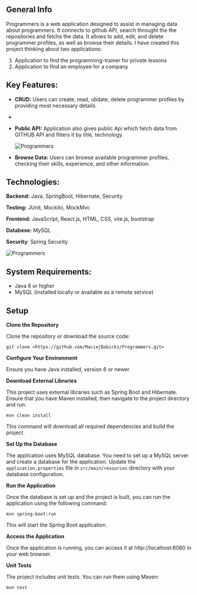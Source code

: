 ## General Info

Programmers is a web application designed to assist in managing data about programmers. It connects to github API, search throught the the repositories and fetchs the data. It allows to add, edit, and delete programmer profiles, as well as browse their details. 
I have created this project thinking about two applications:
1) Application to find the programming-trainer for private lessons
2) Application to find an employee for a company

## Key Features:

- **CRUD:** Users can create, read, ubdate, delete programmer profiles by providing most necessary details.
- 
- **Public API:** Application also gives public Api which fetch data from GITHUB API and filters it by title, technology.
  
  ![Programmers](http://ec2-3-126-250-109.eu-central-1.compute.amazonaws.com:81/Programmers/)

- **Browse Data:** Users can browse available programmer profiles, checking their skills, experience, and other information.

## Technologies:

**Backend:** Java, SpringBoot, Hibernate, Security

**Testing:** JUnit, Mockito, MockMvc

**Frontend:** JavaScript, React.js, HTML, CSS, vite.js, bootstrap 

**Databese:** MySQL

**Security**: Spring Security


![Programmers](https://github.com/MaciejBabicki/Programmers/assets/123827748/c271de49-bc31-4677-a039-b11874ff387e)

## System Requirements:

- Java 8 or higher
- MySQL (installed locally or available as a remote service)

## Setup
**Clone the Repository**

Clone the repository or download the source code:
```
git clone <https://github.com/MaciejBabicki/Programmers.git>
```
**Configure Your Environment**

Ensure you have Java installed, version 8 or newer.

**Download External Libraries**

This project uses external libraries such as Spring Boot and Hibernate. Ensure that you have Maven installed, then navigate to the project directory and run:
```
mvn clean install
```
This command will download all required dependencies and build the project.

**Set Up the Database**

The application uses MySQL database. You need to set up a MySQL server and create a database for the application. Update the `application.properties` file in `src/main/resources` directory with your database configuration.

**Run the Application**

Once the database is set up and the project is built, you can run the application using the following command:
```
mvn spring-boot:run
```
This will start the Spring Boot application.

**Access the Application**

Once the application is running, you can access it at http://localhost:8080 in your web browser.

**Unit Tests**

The project includes unit tests. You can run them using Maven:
```
mvn test
```
